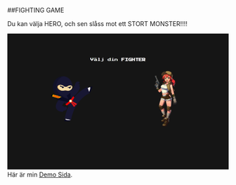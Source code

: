 ##FIGHTING GAME

Du kan välja HERO, och sen slåss mot ett STORT MONSTER!!!!

![Preview](./images/preview.png "Preview")
Här är min [Demo Sida](https://frontfelix.github.io/Labb-1/).

